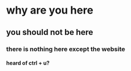 # why are you here
## you should not be here
### there is nothing here except the website
#### heard of ctrl + u?